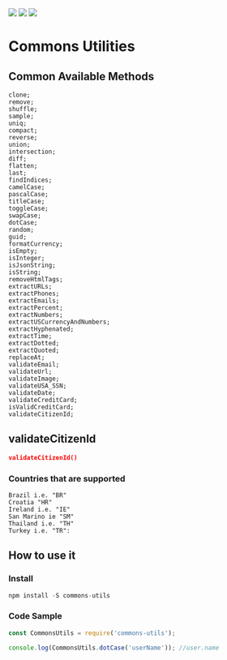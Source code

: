 <img src="https://img.shields.io/travis/pujansrt/commons-utils.svg">
<img src="https://img.shields.io/travis/pujansrt/commons-utils/master.svg?label=linux">
<img src="https://img.shields.io/travis/pujansrt/commons-utils/master.svg?label=windows">


# Commons Utilities

## Common Available Methods

```
clone;
remove;
shuffle;
sample;
uniq;
compact;
reverse;
union;
intersection;
diff;
flatten;
last;
findIndices;
camelCase;
pascalCase;
titleCase;
toggleCase;
swapCase;
dotCase;
random;
guid;
formatCurrency;
isEmpty;
isInteger;
isJsonString;
isString;
removeHtmlTags;
extractURLs;
extractPhones;
extractEmails;
extractPercent;
extractNumbers;
extractUSCurrencyAndNumbers;
extractHyphenated;
extractTime;
extractDotted;
extractQuoted;
replaceAt;
validateEmail;
validateUrl;
validateImage;
validateUSA_SSN;
validateDate;
validateCreditCard;
isValidCreditCard;
validateCitizenId;
```

## validateCitizenId

```json
validateCitizenId()
```

### Countries that are supported 

```
Brazil i.e. "BR"
Croatia "HR"
Ireland i.e. "IE"
San Marino ie "SM"
Thailand i.e. "TH"
Turkey i.e. "TR":
```


## How to use it

### Install

```py
npm install -S commons-utils
```

### Code Sample

```js
const CommonsUtils = require('commons-utils');

console.log(CommonsUtils.dotCase('userName')); //user.name
```


